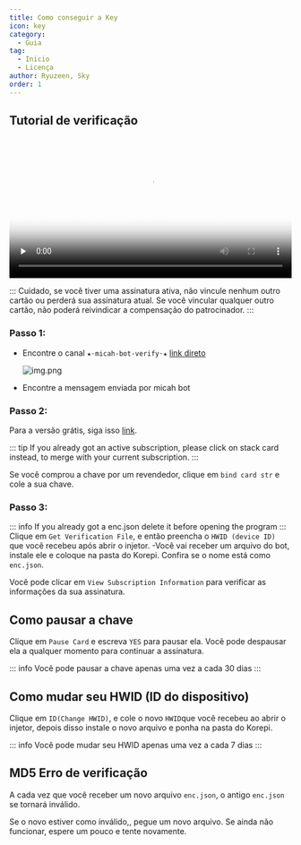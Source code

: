 ```yaml
---
title: Como conseguir a Key
icon: key
category:
  - Guia
tag:
  - Inicio
  - Licença
author: Ryuzeen, Sky
order: 1
---
```


## Tutorial de verificação

<video controls preload="none" width="100%" poster="https://nextcloud.atruicardona.xyz/s/Y3ECm4LcH3i9n2d/preview"><source src="https://nextcloud.atruicardona.xyz/s/Y3ECm4LcH3i9n2d/download" type="video/mp4"></video>

::: Cuidado, se você tiver uma assinatura ativa, não vincule nenhum outro cartão ou perderá sua assinatura atual. Se você vincular qualquer outro cartão, não poderá reivindicar a compensação do patrocinador. :::

### Passo 1:
- Encontre o canal `★⋅micah-bot-verify⋅★` [link direto](https://discord.com/channels/1069057220802781265/1203687333107335198)

  ![img.png](/assets/images/docs/202402/verify-1.png)
- Encontre a mensagem enviada por micah bot
### Passo 2:
Para a versão grátis, siga isso [link](free.md).

::: tip If you already got an active subscription, please click on stack card instead, to merge with your current subscription.
:::

Se você comprou a chave por um revendedor, clique em `bind card str` e cole a sua chave.

### Passo 3:
::: info If you already got a enc.json delete it before opening the program
:::
Clique em `Get Verification File`, e então preencha o  `HWID (device ID)` que você recebeu após abrir o injetor.
-Você vai receber um arquivo do bot, instale ele e coloque na pasta do Korepi. Confira se o nome está como `enc.json`.


Você pode clicar em `View Subscription Information` para verificar as informações da sua assinatura.

## Como pausar a chave

Clique em `Pause Card` e escreva `YES` para pausar ela. Você pode despausar ela a qualquer momento para continuar a assinatura.

::: info Você pode pausar a chave apenas uma vez a cada 30 dias
:::

## Como mudar seu HWID (ID do dispositivo)

Clique em `ID(Change HWID)`, e cole o novo `HWID`que você recebeu ao abrir o injetor, depois disso instale o novo arquivo e ponha na pasta do Korepi.

::: info Você pode mudar seu HWID apenas uma vez a cada 7 dias
:::

## MD5 Erro de verificação
A cada vez que você receber um novo arquivo `enc.json`, o antigo `enc.json` se tornará inválido.

Se o novo estiver como inválido,, pegue um novo arquivo. Se ainda não funcionar, espere um pouco e tente novamente.
